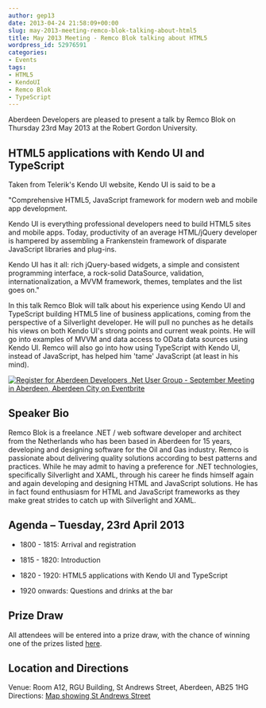 ```yaml
---
author: gep13
date: 2013-04-24 21:58:09+00:00
slug: may-2013-meeting-remco-blok-talking-about-html5
title: May 2013 Meeting - Remco Blok talking about HTML5
wordpress_id: 52976591
categories:
- Events
tags:
- HTML5
- KendoUI
- Remco Blok
- TypeScript
---
```


Aberdeen Developers are pleased to present a talk by Remco Blok on Thursday 23rd May 2013 at the Robert Gordon University.


## **HTML5 applications with Kendo UI and TypeScript**


Taken from Telerik's Kendo UI website, Kendo UI is said to be a

"Comprehensive HTML5, JavaScript framework for modern web and mobile app development.

Kendo UI is everything professional developers need to build HTML5 sites and mobile apps. Today, productivity of an average HTML/jQuery developer is hampered by assembling a Frankenstein framework of disparate JavaScript libraries and plug-ins.

Kendo UI has it all: rich jQuery-based widgets, a simple and consistent programming interface, a rock-solid DataSource, validation, internationalization, a MVVM framework, themes, templates and the list goes on."

In this talk Remco Blok will talk about his experience using Kendo UI and TypeScript building HTML5 line of business applications, coming from the perspective of a Silverlight developer. He will pull no punches as he details his views on both Kendo UI's strong points and current weak points. He will go into examples of MVVM and data access to OData data sources using Kendo UI. Remco will also go into how using TypeScript with Kendo UI, instead of JavaScript, has helped him 'tame' JavaScript (at least in his mind).


[![Register for Aberdeen Developers .Net User Group - September Meeting in Aberdeen, Aberdeen City  on Eventbrite](http://www.eventbrite.com/registerbutton?eid=2581657808)](http://adnuguk-may2013.eventbrite.co.uk/?ebtv=C)




## Speaker Bio


Remco Blok is a freelance .NET / web software developer and architect from the Netherlands who has been based in Aberdeen for 15 years, developing and designing software for the Oil and Gas industry. Remco is passionate about delivering quality solutions according to best patterns and practices. While he may admit to having a preference for .NET technologies, specifically Silverlight and XAML, through his career he finds himself again and again developing and designing HTML and JavaScript solutions. He has in fact found enthusiasm for HTML and JavaScript frameworks as they make great strides to catch up with Silverlight and XAML.


## Agenda – Tuesday, 23rd April 2013






  * 1800 - 1815: Arrival and registration


  * 1815 - 1820: Introduction


  * 1820 - 1920: HTML5 applications with Kendo UI and TypeScript


  * 1920 onwards: Questions and drinks at the bar




## Prize Draw


All attendees will be entered into a prize draw, with the chance of winning one of the prizes listed [here](http://www.gep13.co.uk/blog/?p=107).


## Location and Directions


Venue: Room A12, RGU Building, St Andrews Street, Aberdeen, AB25 1HG Directions: [Map showing St Andrews Street](http://www.bing.com/maps/?v=2&cp=57.149542434132776~-2.102723645985436&lvl=17&dir=0&sty=c&eo=1&form=LMLTCC)
